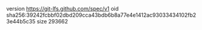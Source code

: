 version https://git-lfs.github.com/spec/v1
oid sha256:39242fcbbf02dbd209cca43bdb6b8a77e4e1412ac93033434102fb23e44b5c35
size 293662
